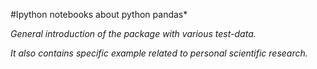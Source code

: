 #Ipython notebooks about python pandas* 

*General introduction of the package with various test-data.*

*It also contains specific example related to personal scientific research.*




